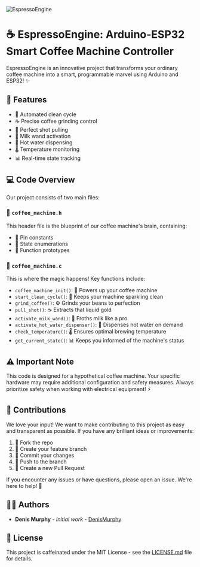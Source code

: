 ![EspressoEngine](https://github.com/denismurphy/espresso-engine/blob/main/image/engine_coffee.svg?raw=true)

# ☕ EspressoEngine: Arduino-ESP32 Smart Coffee Machine Controller

EspressoEngine is an innovative project that transforms your ordinary coffee machine into a smart, programmable marvel using Arduino and ESP32! ✨

## 🚀 Features

- 🧼 Automated clean cycle
- ☕ Precise coffee grinding control
- 🎯 Perfect shot pulling
- 🥛 Milk wand activation
- 🚰 Hot water dispensing
- 🌡️ Temperature monitoring
- 📊 Real-time state tracking

## 💻 Code Overview

Our project consists of two main files:

### 📄 `coffee_machine.h`

This header file is the blueprint of our coffee machine's brain, containing:

- 🔢 Pin constants
- 🔀 State enumerations
- 📝 Function prototypes

### 📄 `coffee_machine.c`

This is where the magic happens! Key functions include:

- `coffee_machine_init()`: 🔌 Powers up your coffee machine
- `start_clean_cycle()`: 🧼 Keeps your machine sparkling clean
- `grind_coffee()`: ⚙️ Grinds your beans to perfection
- `pull_shot()`: ☕ Extracts that liquid gold
- `activate_milk_wand()`: 🥛 Froths milk like a pro
- `activate_hot_water_dispenser()`: 🚰 Dispenses hot water on demand
- `check_temperature()`: 🌡️ Ensures optimal brewing temperature
- `get_current_state()`: 📊 Keeps you informed of the machine's status

## ⚠️ Important Note

This code is designed for a hypothetical coffee machine. Your specific hardware may require additional configuration and safety measures. Always prioritize safety when working with electrical equipment! ⚡

## 🤝 Contributions

We love your input! We want to make contributing to this project as easy and transparent as possible. If you have any brilliant ideas or improvements:

1. 🍴 Fork the repo
2. 🌿 Create your feature branch
3. 💾 Commit your changes
4. 🚀 Push to the branch
5. 🎉 Create a new Pull Request

If you encounter any issues or have questions, please open an issue. We're here to help! 💪

## 👨‍💻 Authors

- **Denis Murphy** - *Initial work* - [DenisMurphy](https://github.com/denismurphy)

## 📜 License

This project is caffeinated under the MIT License - see the [LICENSE.md](LICENSE.md) file for details.

